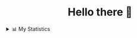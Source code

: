<h1 align=center>Hello there 👋</h1>
<details>
<summary>📊 My Statistics</summary><br>
   
 
![Jonah's GitHub stats](https://github-readme-stats.vercel.app/api?username=jon4hz&count_private=true&show_icons=true&theme=merko)  
![Top Langs](https://github-readme-stats.vercel.app/api/top-langs/?username=jon4hz&layout=compact&theme=merko)
</details>
